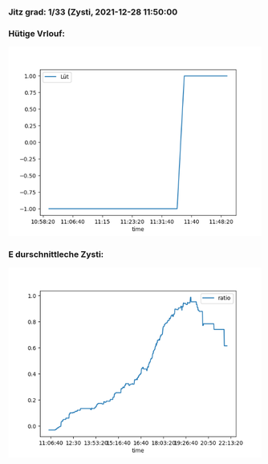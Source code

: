 ### Jitz grad: 1/33 (Zysti, 2021-12-28 11:50:00

### Hütige Vrlouf:
![Graph](Today.png)

### E durschnittleche Zysti:
![Graph](Zysti.png)